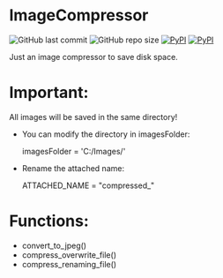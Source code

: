 # ImageCompressor

![GitHub last commit](https://img.shields.io/github/last-commit/PabloPoder/ImageCompressor?logo=github) 
![GitHub repo size](https://img.shields.io/github/repo-size/PabloPoder/ImageCompressor?logo=github)
<a href="https://pillow.readthedocs.io/en/stable/" target="_blank">![PyPI](https://img.shields.io/pypi/v/pillow)</a>
<a href="https://tqdm.github.io" target="_blank">![PyPI](https://img.shields.io/pypi/v/tqdm?color=purple)</a>

Just an image compressor to save disk space.

# Important: 
All images will be saved in the same directory!

- You can modify the directory in imagesFolder:
 
  imagesFolder = 'C:/Images/'

- Rename the attached name:

  ATTACHED_NAME = "compressed_"

# Functions:

- convert_to_jpeg()
- compress_overwrite_file()
- compress_renaming_file()
